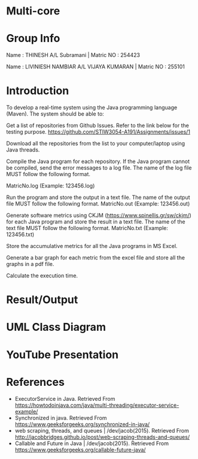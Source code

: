 
# Multi-core


# Group Info

Name : THINESH A/L Subramani                | Matric NO : 254423

Name : LIVINIESH NAMBIAR A/L VIJAYA KUMARAN | Matric NO : 255101

# Introduction
To develop a real-time system using the Java programming language (Maven). The system should be able to:

Get a list of repositories from Github Issues. Refer to the link below for the testing purpose.
https://github.com/STIW3054-A191/Assignments/issues/1

Download all the repositories from the list to your computer/laptop using Java threads.

Compile the Java program for each repository. If the Java program cannot be compiled, send the error messages to a log file. The name of the log file MUST follow the following format.

MatricNo.log (Example: 123456.log)

Run the program and store the output in a text file. The name of the output file MUST follow the following format.
MatricNo.out (Example: 123456.out)

Generate software metrics using CKJM (https://www.spinellis.gr/sw/ckjm/) for each Java program and store the result in a text file. The name of the text file MUST follow the following format.
MatricNo.txt (Example: 123456.txt)

Store the accumulative metrics for all the Java programs in MS Excel. 

Generate a bar graph for each metric from the excel file and store all the graphs in a pdf file.

Calculate the execution time.

# Result/Output

# UML Class Diagram

# YouTube Presentation
 
# References
+ ExecutorService in Java. Retrieved From https://howtodoinjava.com/java/multi-threading/executor-service-example/
+ Synchronized in java. Retrieved From https://www.geeksforgeeks.org/synchronized-in-java/
+ web scraping, threads, and queues | /dev/jacob(2015). Retrieved From http://jacobbridges.github.io/post/web-scraping-threads-and-queues/
+ Callable and Future in Java | /dev/jacob(2015). Retrieved From https://www.geeksforgeeks.org/callable-future-java/



